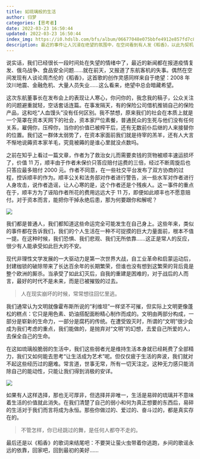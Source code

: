 ```yaml
---
title: 如琉璃般的生活
author: 归梦
categories: [思考者]
date: 2022-03-23 16:50:44
updated: 2022-03-23 16:50:44
index_img: https://i0.hdslb.com/bfs/album/06677048e075bbfe4912e857fd7c8116ba467f0b.jpg@600w.webp
description: 最近的事件让人沉浸在绝望的氛围中，在空间看到有人发《稻香》，以此为契机写一篇文章吧
---
```


说实话，我们已经很长一段时间处在失望的情绪中了，最近的新闻都在报道疫情复发、俄乌战争、食品安全问题......就在前天，又报道了东航客机的失事。偶然在空间发现有人谈论周杰伦的《稻香》，这首歌的创作灵感同样来自于绝望：2008 年汶川地震、金融危机、大量人员失业......这么看来，绝望中总会暗藏希望。

这次东航董事长在发布会上的表现让人寒心，你问你的，我念我的稿子，公众关注的问题避重就轻，空话套话连篇。在事发隔天，有的保险公司借机推销自己的保险产品，这和吃“人血馒头”没有任何区别。我不禁想，原来我们的社会在本质上就是一个笼罩在资本天网下的社会，资本家尸位素餐，普通民众的生死与他们没有任何关系，雇佣你，压榨你，当你的价值已被榨干后，还有无数前仆后继的人来接替你的位置。我们这一群体太弱势了，在资本家面前我们就是待宰的羔羊，还有人大言不惭地说薅资本家羊毛，究竟被薅的是谁心里就没点数吗。

之前在知乎上看过一篇文章，作者为了救治女儿而需要卖钱的货物被顺丰速运损坏了，价值 11 万，顺丰由于作者未保价只答应赔付运费的三倍，经过不断周旋后也只答应最多赔付 2000 元。作者不同意，在一些社交平台发布了双方协商的过程，控诉顺丰的作为。顺丰公关和法务部对作者进行警告，派一些水军对作者进行人身攻击，说作者造谣，让人心寒的是，这个作者还是个残疾人。这一事件的重点在于，顺丰方为了诬陷作者所花的费用远远大于 11 万，即便如此顺丰也不愿意赔付。对于资本而言，能把你干掉永绝后患，那为何要跟你和解呢？

![](https://i0.hdslb.com/bfs/album/0e784d503b90e01b24ce4e40ee4bc3328355d5ac.jpg@1000w.webp)

我们都是普通人，我们都知道这些命运完全可能发生在自己身上。这些年来，类似的事件都在告诉我们，我们的个人生活在一种不可捉摸的巨大力量面前，根本不值一提。在这种时候，我们恐惧、我们悲观、我们无所依靠......这正是常人的反应，很少有人能承受如此巨大的不安。

现代非理性文学发展的一大驱动力是第一次世界大战，自工业革命和启蒙运动后，封建枷锁的破除带来了长达百余年的长期繁荣，但谁也没有想到这繁荣的背后竟是整个欧洲的厮杀。当承受了如此幻灭后，自我的重建是困难的，对于战后的人而言，最好的时代不是未来，而是已被摧毁的过去。

> 人在现实崩坏的时候，常常想往回忆里逃。

我们通常认为文明就像霍布斯所说的“利维坦”一样坚不可摧，但实际上文明更像蓬松的糕点：它只是用色素、奶油搭配面粉精心制作而成的。文明由两部分构成，一部分是崭新的生命力，一部分是腐朽的传统。在遭受毁灭时，所谓的“文明”很少会成为我们考虑的重点，我们能做的，是抛弃对“文明”的幻想，去爱自己所爱的人，去保全自己的生命。

在这如琉璃般脆弱的生活中，我们这些弱者光是维持生活本身就已经耗费了全部精力，我们又如何能去思考“让生活成为艺术”呢。但仅仅疲于生活的奔波，我们就对不起这些经历过的磨难。常言道，世事无常，所有一切天注定。这种无力感只能消除自己的能动性，只能让我们得到消极的安详。

![](https://i0.hdslb.com/bfs/album/d60623343e39f94d4c1e76d5a50af80ad0f8a60d.jpg@1000w.webp)

如果有人这样选择，那也无可厚非，但选择并非唯一，生活是易碎的琉璃并不意味着生活的价值就此消失。在我们清楚了自己的弱小和何为真正想要的东西后，易碎的生活对于我们而言将成为永恒。那些你做过的、爱过的、奋斗过的，都是真实存在的。

> 不管怎样，你已经跳过的舞，是任何人都夺不走的。

最后还是以《稻香》的歌词来结尾吧：不要哭让萤火虫带着你逃跑，乡间的歌谣永远的依靠，回家吧，回到最初的美好......